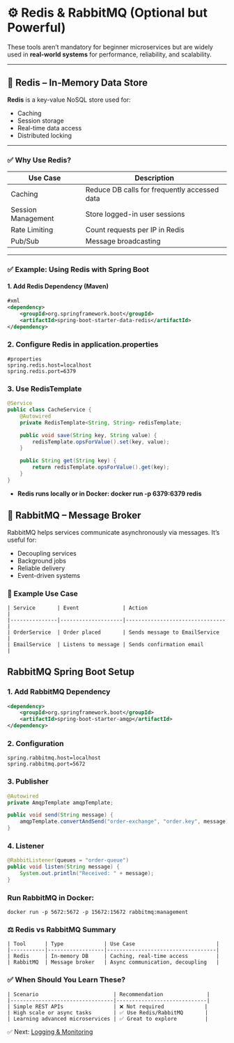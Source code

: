 # ⚙️ Redis & RabbitMQ (Optional but Powerful)

These tools aren’t mandatory for beginner microservices but are widely used in **real-world systems** for performance, reliability, and scalability.

---

## 🔹 Redis – In-Memory Data Store

**Redis** is a key-value NoSQL store used for:
- Caching
- Session storage
- Real-time data access
- Distributed locking

---

### ✅ Why Use Redis?

| Use Case            | Description                                   |
|---------------------|-----------------------------------------------|
| Caching             | Reduce DB calls for frequently accessed data  |
| Session Management  | Store logged-in user sessions                 |
| Rate Limiting       | Count requests per IP in Redis                |
| Pub/Sub             | Message broadcasting                          |

---

### ✅ Example: Using Redis with Spring Boot

#### 1. Add Redis Dependency (Maven)
```xml
#xml
<dependency>
    <groupId>org.springframework.boot</groupId>
    <artifactId>spring-boot-starter-data-redis</artifactId>
</dependency>
```
### 2. Configure Redis in application.properties

```properties
#properties
spring.redis.host=localhost
spring.redis.port=6379
```

### 3. Use RedisTemplate
```java
@Service
public class CacheService {
    @Autowired
    private RedisTemplate<String, String> redisTemplate;

    public void save(String key, String value) {
        redisTemplate.opsForValue().set(key, value);
    }

    public String get(String key) {
        return redisTemplate.opsForValue().get(key);
    }
}
```
- **Redis runs locally or in Docker: docker run -p 6379:6379 redis**

## 🔹 RabbitMQ – Message Broker

RabbitMQ helps services communicate asynchronously via messages. It’s useful for:
-	Decoupling services
-	Background jobs
-	Reliable delivery
-	Event-driven systems

### 🧠 Example Use Case
```text
| Service       | Event              | Action                         |
|---------------|--------------------|--------------------------------|
| OrderService  | Order placed       | Sends message to EmailService  |
| EmailService  | Listens to message | Sends confirmation email       |
```

##  RabbitMQ Spring Boot Setup

### 1. Add RabbitMQ Dependency
```xml
<dependency>
    <groupId>org.springframework.boot</groupId>
    <artifactId>spring-boot-starter-amqp</artifactId>
</dependency>
```

### 2. Configuration
```properties
spring.rabbitmq.host=localhost
spring.rabbitmq.port=5672
```
### 3. Publisher
```java
@Autowired
private AmqpTemplate amqpTemplate;

public void send(String message) {
    amqpTemplate.convertAndSend("order-exchange", "order.key", message);
}
```
### 4. Listener
```java
@RabbitListener(queues = "order-queue")
public void listen(String message) {
    System.out.println("Received: " + message);
}
```
###  Run RabbitMQ in Docker:
```text
docker run -p 5672:5672 -p 15672:15672 rabbitmq:management
```
### ⚖️ Redis vs RabbitMQ Summary
```text
| Tool      | Type             | Use Case                          |
|-----------|------------------|-----------------------------------|
| Redis     | In-memory DB     | Caching, real-time access         |
| RabbitMQ  | Message broker   | Async communication, decoupling   |

```

### ✅ When Should You Learn These?
```text
| Scenario                        | Recommendation              |
|---------------------------------|-----------------------------|
| Simple REST APIs                | ❌ Not required             |
| High scale or async tasks       | ✅ Use Redis/RabbitMQ       |
| Learning advanced microservices | ✅ Great to explore         |
```

✅ Next:  [Logging & Monitoring](Logging-and-Monitoring.md)

